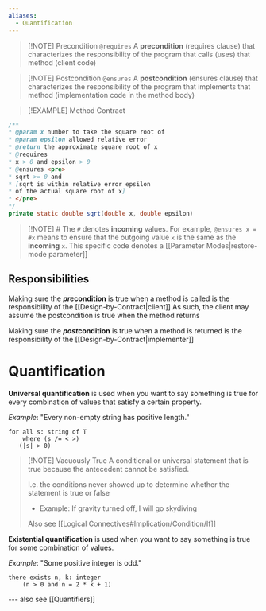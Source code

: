 ```yaml
---
aliases:
  - Quantification
---
```


> [!NOTE] Precondition `@requires`
> A **precondition** (requires clause) that characterizes the responsibility of the program that calls (uses) that method (client code) 

> [!NOTE] Postcondition `@ensures`
> A **postcondition** (ensures clause) that characterizes the responsibility of the program that implements that method (implementation code in the method body)

> [!EXAMPLE] Method Contract
```java
/**
* @param x number to take the square root of 
* @param epsilon allowed relative error 
* @return the approximate square root of x 
* @requires 
* x > 0 and epsilon > 0 
* @ensures <pre>
* sqrt >= 0 and
* [sqrt is within relative error epsilon
* of the actual square root of x]
* </pre>
*/ 
private static double sqrt(double x, double epsilon)
```

> [!NOTE] \#
> The `#` denotes **incoming** values. For example,
> `@ensures x = #x`
> means to ensure that the outgoing value `x` is the same as the **incoming** `x`. This specific code denotes a [[Parameter Modes|restore-mode parameter]]
## Responsibilities
Making sure the ***pre*condition** is true when a method is called is the responsibility of the [[Design-by-Contract|client]]
	As such, the client may assume the postcondition is true when the method returns

Making sure the ***post*condition** is true when a method is returned is the responsibility of the [[Design-by-Contract|implementer]]
# Quantification
**Universal quantification** is used when you want to say something is true for every combination of values that satisfy a certain property.

*Example*: "Every non-empty string has positive length."
```
for all s: string of T
	where (s /= < >)
   (|s| > 0)
```

> [!NOTE] Vacuously True
> A conditional or universal statement that is true because the antecedent cannot be satisfied.
> 
> I.e. the conditions never showed up to determine whether the statement is true or false
> - Example: If gravity turned off, I will go skydiving
>
>Also see [[Logical Connectives#Implication/Condition/If]]


**Existential quantification** is used when you want to say something is true for some combination of values.

*Example*: "Some positive integer is odd."
```
there exists n, k: integer
	(n > 0 and n = 2 * k + 1)
```

--- also see [[Quantifiers]]

